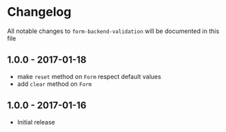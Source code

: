 # Changelog

All notable changes to `form-backend-validation` will be documented in this file

## 1.0.0 - 2017-01-18
- make `reset` method on `Form` respect default values
- add `clear` method on `Form`

## 1.0.0 - 2017-01-16
- Initial release
